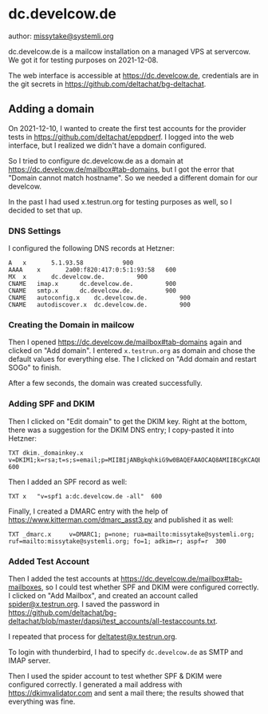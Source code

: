 # dc.develcow.de

author: missytake@systemli.org

dc.develcow.de is a mailcow installation on a managed VPS at servercow. We got
it for testing purposes on 2021-12-08.

The web interface is accessible at https://dc.develcow.de, credentials are in
the git secrets in https://github.com/deltachat/bg-deltachat.

## Adding a domain

On 2021-12-10, I wanted to create the first test accounts for the provider
tests in https://github.com/deltachat/eppdperf. I logged into the web
interface, but I realized we didn't have a domain configured.

So I tried to configure dc.develcow.de as a domain at
https://dc.develcow.de/mailbox#tab-domains, but I got the error that "Domain
cannot match hostname". So we needed a different domain for our develcow.

In the past I had used x.testrun.org for testing purposes as well, so I decided
to set that up.

### DNS Settings

I configured the following DNS records at Hetzner:

```
A	x		5.1.93.58			900
AAAA	x		2a00:f820:417:0:5:1:93:58	600
MX	x		dc.develcow.de.			900
CNAME	imap.x		dc.develcow.de.			900
CNAME	smtp.x		dc.develcow.de.			900
CNAME	autoconfig.x	dc.develcow.de.			900
CNAME	autodiscover.x	dc.develcow.de.			900
```

### Creating the Domain in mailcow

Then I opened https://dc.develcow.de/mailbox#tab-domains again and clicked on
"Add domain". I entered `x.testrun.org` as domain and chose the default values
for everything else. The I clicked on "Add domain and restart SOGo" to finish.

After a few seconds, the domain was created successfully.

### Adding SPF and DKIM

Then I clicked on "Edit domain" to get the DKIM key. Right at the bottom, there
was a suggestion for the DKIM DNS entry; I copy-pasted it into Hetzner:

```
TXT	dkim._domainkey.x	v=DKIM1;k=rsa;t=s;s=email;p=MIIBIjANBgkqhkiG9w0BAQEFAAOCAQ8AMIIBCgKCAQEAnVJ7LAnMeZJOVuxg2ZTvKJsAnq58LTWAy/sWB/TZeb5uuUNwfKK1Z9Ci0Yr3WINNhUgthQk8/QkP2lRWtOvP09Fl7dxCqvFb1qhi38wLg0pWvUktKKKc0wNIV2d19NNMs9ZEUetbImmD9nukHXhsHl1nacBWIzMz1n1wOcumWUQ8hWMTMzoeGwAiSGrxiHhDKM3+mYwJWTlzbHEkQ8Ei33N8D19z0FiNFHna5IW7z7D9n+vdaEnCjzyn3XaQlgWJ4bEXfEAj/wXZw8roIGhQQxb3QBrV4fZ1Ak1Nxd5lwbBiKCoYFatjF8pb1AZNTm4AaauSGbn/46pW8ucVcly/YwIDAQAB	600
```

Then I added an SPF record as well:

```
TXT	x	"v=spf1 a:dc.develcow.de -all"	600
```

Finally, I created a DMARC entry with the help of
https://www.kitterman.com/dmarc_asst3.py and published it as well:

```
TXT	_dmarc.x	 v=DMARC1; p=none; rua=mailto:missytake@systemli.org; ruf=mailto:missytake@systemli.org; fo=1; adkim=r; aspf=r 	300
```

### Added Test Account

Then I added the test accounts at https://dc.develcow.de/mailbox#tab-mailboxes,
so I could test whether SPF and DKIM were configured correctly. I clicked on
"Add Mailbox", and created an account called spider@x.testrun.org. I saved the
password in
https://github.com/deltachat/bg-deltachat/blob/master/dapsi/test_accounts/all-testaccounts.txt.

I repeated that process for deltatest@x.testrun.org.

To login with thunderbird, I had to specify `dc.develcow.de` as SMTP and IMAP
server.

Then I used the spider account to test whether SPF & DKIM were configured
correctly. I generated a mail address with https://dkimvalidator.com and sent a
mail there; the results showed that everything was fine.

